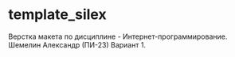 # template_silex
Верстка макета по дисциплине - Интернет-программирование.
Шемелин Александр (ПИ-23) 
Вариант 1.

